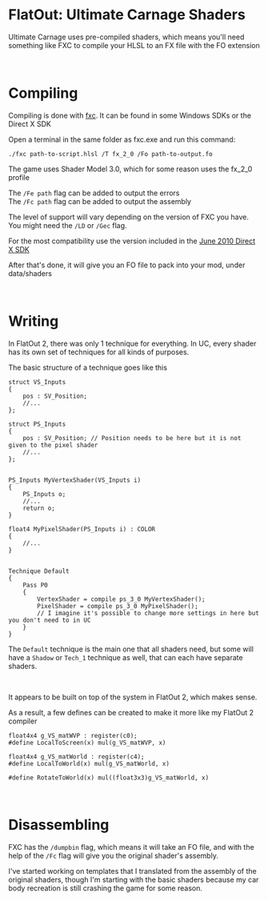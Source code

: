 # FlatOut: Ultimate Carnage Shaders

Ultimate Carnage uses pre-compiled shaders, which means you'll need something like FXC to compile your HLSL to an FX file with the FO extension

<br>

# Compiling

Compiling is done with [fxc](https://learn.microsoft.com/en-us/windows/win32/direct3dtools/fxc). It can be found in some Windows SDKs or the Direct X SDK

Open a terminal in the same folder as fxc.exe and run this command:
```
./fxc path-to-script.hlsl /T fx_2_0 /Fo path-to-output.fo
```

The game uses Shader Model 3.0, which for some reason uses the fx_2_0 profile

The ```/Fe path``` flag can be added to output the errors<br>
The ```/Fc path``` flag can be added to output the assembly

The level of support will vary depending on the version of FXC you have. You might need the ```/LD``` or ```/Gec``` flag.

For the most compatibility use the version included in the [June 2010 Direct X SDK](https://www.microsoft.com/en-ca/download/details.aspx?id=6812)

After that's done, it will give you an FO file to pack into your mod, under data/shaders

<br>

# Writing

In FlatOut 2, there was only 1 technique for everything. In UC, every shader has its own set of techniques for all kinds of purposes.

The basic structure of a technique goes like this
```hlsl
struct VS_Inputs
{
    pos : SV_Position;
    //...
};

struct PS_Inputs
{
    pos : SV_Position; // Position needs to be here but it is not given to the pixel shader
    //...
};


PS_Inputs MyVertexShader(VS_Inputs i)
{
    PS_Inputs o;
    //...
    return o;
}

float4 MyPixelShader(PS_Inputs i) : COLOR
{
    //...
}


Technique Default
{
    Pass P0
    {
        VertexShader = compile ps_3_0 MyVertexShader();
        PixelShader = compile ps_3_0 MyPixelShader();
        // I imagine it's possible to change more settings in here but you don't need to in UC
    }
}
```

The ```Default``` technique is the main one that all shaders need, but some will have a ```Shadow``` or ```Tech_1``` technique as well, that can each have separate shaders.

<br>

It appears to be built on top of the system in FlatOut 2, which makes sense.

As a result, a few defines can be created to make it more like my FlatOut 2 compiler
```hlsl
float4x4 g_VS_matWVP : register(c0);
#define LocalToScreen(x) mul(g_VS_matWVP, x)

float4x4 g_VS_matWorld : register(c4);
#define LocalToWorld(x) mul(g_VS_matWorld, x)

#define RotateToWorld(x) mul((float3x3)g_VS_matWorld, x)
```

<br>

# Disassembling

FXC has the ```/dumpbin``` flag, which means it will take an FO file, and with the help of the ```/Fc``` flag will give you the original shader's assembly.

I've started working on templates that I translated from the assembly of the original shaders, though I'm starting with the basic shaders because my car body recreation is still crashing the game for some reason.
